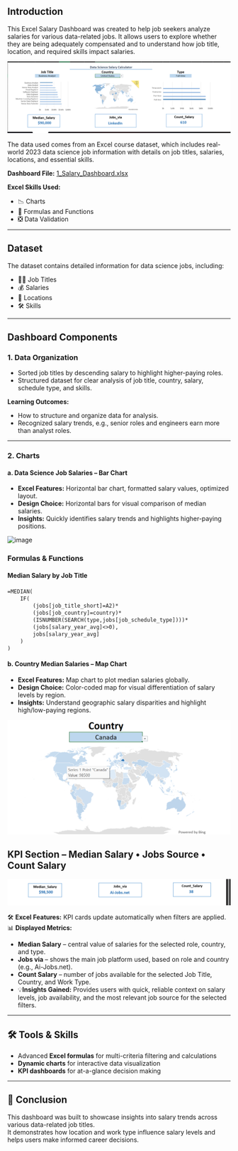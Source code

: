 
## Introduction
This Excel Salary Dashboard was created to help job seekers analyze salaries for various data-related jobs. It allows users to explore whether they are being adequately compensated and to understand how job title, location, and required skills impact salaries.

![image alt](https://github.com/salmaert/Excel_projects_Data_Analytics/blob/ea926ab0d06a1d9bb42dde232b7d79eeed15343e/Excel_Project1/Project1_image.png)

The data used comes from an Excel course dataset, which includes real-world 2023 data science job information with details on job titles, salaries, locations, and essential skills.

**Dashboard File:** [1_Salary_Dashboard.xlsx](#)  

**Excel Skills Used:**
- 📉 Charts
- 🧮 Formulas and Functions
- ❎ Data Validation

---

## Dataset
The dataset contains detailed information for data science jobs, including:
- 👨‍💼 Job Titles
- 💰 Salaries
- 📍 Locations
- 🛠️ Skills

---

## Dashboard Components

### 1. Data Organization
- Sorted job titles by descending salary to highlight higher-paying roles.
- Structured dataset for clear analysis of job title, country, salary, schedule type, and skills.

**Learning Outcomes:**
- How to structure and organize data for analysis.
- Recognized salary trends, e.g., senior roles and engineers earn more than analyst roles.

---

### 2. Charts

#### a. Data Science Job Salaries – Bar Chart
- **Excel Features:** Horizontal bar chart, formatted salary values, optimized layout.
- **Design Choice:** Horizontal bars for visual comparison of median salaries.
- **Insights:** Quickly identifies salary trends and highlights higher-paying positions.

<img width="464" height="244" alt="image" src="https://github.com/user-attachments/assets/69cd72c7-a56b-410d-85c2-750184fdb360" />

### Formulas & Functions

####  Median Salary by Job Title
```excel
=MEDIAN(
    IF(
        (jobs[job_title_short]=A2)*
        (jobs[job_country]=country)*
        (ISNUMBER(SEARCH(type,jobs[job_schedule_type])))*
        (jobs[salary_year_avg]<>0),
        jobs[salary_year_avg]
    )
)
```


#### b. Country Median Salaries – Map Chart
- **Excel Features:** Map chart to plot median salaries globally.
- **Design Choice:** Color-coded map for visual differentiation of salary levels by region.
- **Insights:** Understand geographic salary disparities and highlight high/low-paying regions.
  
![imagealt](https://github.com/salmaert/Excel_projects_Data_Analytics/blob/61594dcd3db7aadbb766505cbb686c57c9310f5a/Excel_Project1/Project_1.2.png)

## KPI Section – Median Salary • Jobs Source • Count Salary  

![imagealt](https://github.com/salmaert/Excel_projects_Data_Analytics/blob/287863c3b570d3b0d459faa5c21187ba6f6258fa/Excel_Project1/Project_1.3.png)

🛠️ **Excel Features:** KPI cards update automatically when filters are applied.  
📊 **Displayed Metrics:**  
- **Median Salary** – central value of salaries for the selected role, country, and type.  
- **Jobs via** – shows the main job platform used, based on role and country (e.g., Ai-Jobs.net).  
- **Count Salary** – number of jobs available for the selected Job Title, Country, and Work Type.
- 💡**Insights Gained:** Provides users with quick, reliable context on salary levels, job availability, and the most relevant job source for the selected filters.  

---

## 🛠️ Tools & Skills  
- Advanced **Excel formulas** for multi-criteria filtering and calculations  
- **Dynamic charts** for interactive data visualization  
- **KPI dashboards** for at-a-glance decision making  

---

## 📜 Conclusion  
This dashboard was built to showcase insights into salary trends across various data-related job titles.  
It demonstrates how location and work type influence salary levels and helps users make informed career decisions.  


